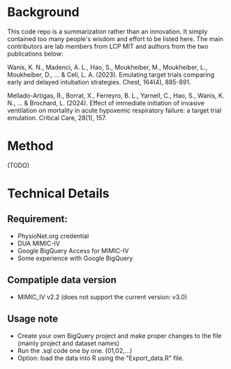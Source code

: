 # Background

This code repo is a summarization rather than an innovation. It simply contained too many people's wisdom and effort to be listed here. The main contributors are lab members from LCP MIT and authors from the two publications below: 

Wanis, K. N., Madenci, A. L., Hao, S., Moukheiber, M., Moukheiber, L., Moukheiber, D., ... & Celi, L. A. (2023). Emulating target trials comparing early and delayed intubation strategies. Chest, 164(4), 885-891.

Mellado-Artigas, R., Borrat, X., Ferreyro, B. L., Yarnell, C., Hao, S., Wanis, K. N., ... & Brochard, L. (2024). Effect of immediate initiation of invasive ventilation on mortality in acute hypoxemic respiratory failure: a target trial emulation. Critical Care, 28(1), 157.


# Method

(TODO)

# Technical Details

## Requirement: 
- PhysioNet.org credential
- DUA MIMIC-IV
- Google BigQuery Access for MIMIC-IV
- Some experience with Google BigQuery

## Compatiple data version
- MIMIC_IV v2.2 (does not support the current version: v3.0)

## Usage note
- Create your own BigQuery project and make proper changes to the file (mainly project and dataset names)
- Run the .sql code one by one. (01,02,...)
- Option: load the data into R using the "Export_data.R" file. 
